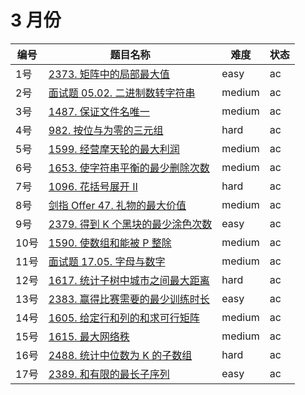 # 3 月份

**编号**|**题目名称**|**难度**|**状态**
--------|------------|--------|--------
1号|[2373. 矩阵中的局部最大值](./第1题%202373.%20矩阵中的局部最大值)|easy|ac
2号|[面试题 05.02. 二进制数转字符串](./第2题%20面试题%2005.02.%20二进制数转字符串)|medium|ac
3号|[1487. 保证文件名唯一](./第3题%201487.%20保证文件名唯一)|medium|ac
4号|[982. 按位与为零的三元组](./第4题%20982.%20按位与为零的三元组)|hard|ac
5号|[1599. 经营摩天轮的最大利润](./第5题%201599.%20经营摩天轮的最大利润)|medium|ac
6号|[1653. 使字符串平衡的最少删除次数](./第6题%201653.%20使字符串平衡的最少删除次数)|medium|ac
7号|[1096. 花括号展开 II](./第7题%201096.%20花括号展开%20II)|hard|ac
8号|[剑指 Offer 47. 礼物的最大价值](./第8题%20剑指%20Offer%2047.%20礼物的最大价值)|medium|ac
9号|[2379. 得到 K 个黑块的最少涂色次数](./第9题%202379.%20得到%20K%20个黑块的最少涂色次数)|easy|ac
10号|[1590. 使数组和能被 P 整除](./第10题%201590.%20使数组和能被%20P%20整除)|medium|ac
11号|[面试题 17.05. 字母与数字](./第11题%20面试题%2017.05.%20字母与数字)|medium|ac
12号|[1617. 统计子树中城市之间最大距离](./第12题%201617.%20统计子树中城市之间最大距离)|hard|ac
13号|[2383. 赢得比赛需要的最少训练时长](./第13题%202383.%20赢得比赛需要的最少训练时长)|easy|ac
14号|[1605. 给定行和列的和求可行矩阵](./第14题%201605.%20给定行和列的和求可行矩阵)|medium|ac
15号|[1615. 最大网络秩](./第15题%201615.%20最大网络秩)|medium|ac
16号|[2488. 统计中位数为 K 的子数组](./第16题%202488.%20统计中位数为%20K%20的子数组)|hard|ac
17号|[2389. 和有限的最长子序列](./第17题%202389.%20和有限的最长子序列)|easy|ac
